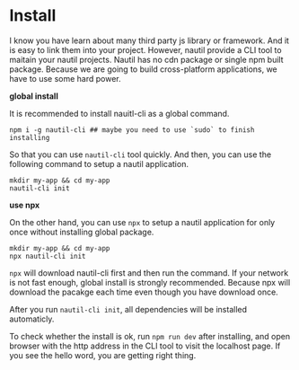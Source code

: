 # Install

I know you have learn about many third party js library or framework. And it is easy to link them into your project.
However, nautil provide a CLI tool to maitain your nautil projects. Nautil has no cdn package or single npm built package. Because we are going to build cross-platform applications, we have to use some hard power.

**global install**

It is recommended to install nauitl-cli as a global command.

```
npm i -g nautil-cli ## maybe you need to use `sudo` to finish installing
```

So that you can use `nautil-cli` tool quickly. And then, you can use the following command to setup a nautil application.

```
mkdir my-app && cd my-app
nautil-cli init
```

**use npx**

On the other hand, you can use `npx` to setup a nautil application for only once without installing global package.

```
mkdir my-app && cd my-app
npx nautil-cli init
```

`npx` will download nautil-cli first and then run the command. If your network is not fast enough, global install is strongly recommended. Because npx will download the pacakge each time even though you have download once.

After you run `nautil-cli init`, all dependencies will be installed automaticly.

To check whether the install is ok, run `npm run dev` after installing, and open browser with the http address in the CLI tool to visit the localhost page. If you see the hello word, you are getting right thing.

